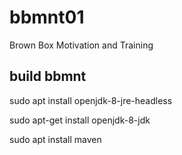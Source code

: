 # bbmnt01
Brown Box Motivation and Training

## build bbmnt

sudo apt install openjdk-8-jre-headless

sudo apt-get install openjdk-8-jdk

sudo apt install maven

